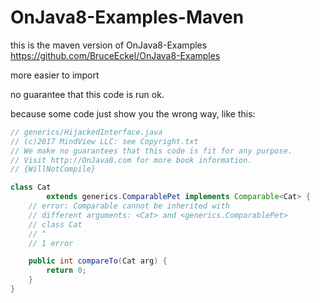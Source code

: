 # OnJava8-Examples-Maven

this is the maven version of OnJava8-Examples https://github.com/BruceEckel/OnJava8-Examples

more easier to import

no guarantee that this code is run ok.

because some code just show you the wrong way, like this:

```java
// generics/HijackedInterface.java
// (c)2017 MindView LLC: see Copyright.txt
// We make no guarantees that this code is fit for any purpose.
// Visit http://OnJava8.com for more book information.
// {WillNotCompile}

class Cat
        extends generics.ComparablePet implements Comparable<Cat> {
    // error: Comparable cannot be inherited with
    // different arguments: <Cat> and <generics.ComparablePet>
    // class Cat
    // ^
    // 1 error

    public int compareTo(Cat arg) {
        return 0;
    }
}

```
